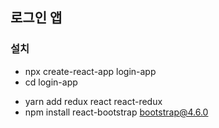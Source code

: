 ## 로그인 앱

### 설치

- npx create-react-app login-app
- cd login-app
<!-- 환경 설치 -->
- yarn add redux react react-redux
- npm install react-bootstrap bootstrap@4.6.0
